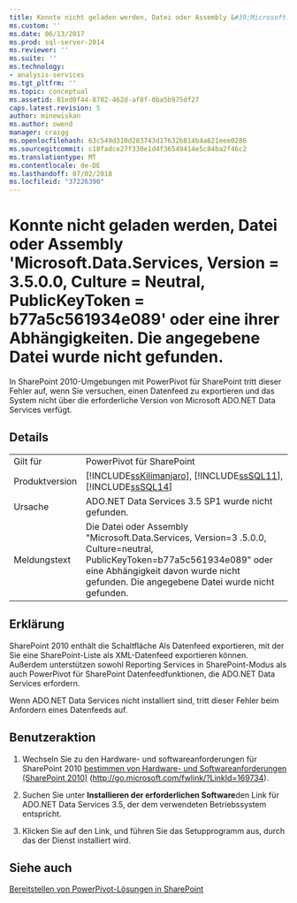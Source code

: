 ```yaml
---
title: Konnte nicht geladen werden, Datei oder Assembly &#39;Microsoft.Data.Services, Version = 3.5.0.0, Culture = Neutral, PublicKeyToken = b77a5c561934e089&#39; oder eine ihrer Abhängigkeiten. Die angegebene Datei wurde nicht gefunden. | Microsoft-Dokumentation
ms.custom: ''
ms.date: 06/13/2017
ms.prod: sql-server-2014
ms.reviewer: ''
ms.suite: ''
ms.technology:
- analysis-services
ms.tgt_pltfrm: ''
ms.topic: conceptual
ms.assetid: 81ed0f44-8782-462d-af8f-0ba5b975df27
caps.latest.revision: 5
author: minewiskan
ms.author: owend
manager: craigg
ms.openlocfilehash: 63c549d310d283743d17632b814b4a621eee0286
ms.sourcegitcommit: c18fadce27f330e1d4f36549414e5c84ba2f46c2
ms.translationtype: MT
ms.contentlocale: de-DE
ms.lasthandoff: 07/02/2018
ms.locfileid: "37226390"
---
```

# <a name="could-not-load-file-or-assembly-39microsoftdataservices-version3500-cultureneutral-publickeytokenb77a5c561934e08939-or-one-of-its-dependencies-the-system-cannot-find-the-file-specified"></a>Konnte nicht geladen werden, Datei oder Assembly &#39;Microsoft.Data.Services, Version = 3.5.0.0, Culture = Neutral, PublicKeyToken = b77a5c561934e089&#39; oder eine ihrer Abhängigkeiten. Die angegebene Datei wurde nicht gefunden.
  In SharePoint 2010-Umgebungen mit PowerPivot für SharePoint tritt dieser Fehler auf, wenn Sie versuchen, einen Datenfeed zu exportieren und das System nicht über die erforderliche Version von Microsoft ADO.NET Data Services verfügt.  
  
## <a name="details"></a>Details  
  
|||  
|-|-|  
|Gilt für|PowerPivot für SharePoint|  
|Produktversion|[!INCLUDE[ssKilimanjaro](../../includes/sskilimanjaro-md.md)], [!INCLUDE[ssSQL11](../../includes/sssql11-md.md)], [!INCLUDE[ssSQL14](../../includes/sssql14-md.md)]|  
|Ursache|ADO.NET Data Services 3.5 SP1 wurde nicht gefunden.|  
|Meldungstext|Die Datei oder Assembly "Microsoft.Data.Services, Version=3 .5.0.0, Culture=neutral, PublicKeyToken=b77a5c561934e089" oder eine Abhängigkeit davon wurde nicht gefunden. Die angegebene Datei wurde nicht gefunden.|  
  
## <a name="explanation"></a>Erklärung  
 SharePoint 2010 enthält die Schaltfläche Als Datenfeed exportieren, mit der Sie eine SharePoint-Liste als XML-Datenfeed exportieren können. Außerdem unterstützen sowohl Reporting Services in SharePoint-Modus als auch PowerPivot für SharePoint Datenfeedfunktionen, die ADO.NET Data Services erfordern.  
  
 Wenn ADO.NET Data Services nicht installiert sind, tritt dieser Fehler beim Anfordern eines Datenfeeds auf.  
  
## <a name="user-action"></a>Benutzeraktion  
  
1.  Wechseln Sie zu den Hardware- und softwareanforderungen für SharePoint 2010 [bestimmen von Hardware- und Softwareanforderungen (SharePoint 2010)](http://go.microsoft.com/fwlink/?LinkId=169734) (http://go.microsoft.com/fwlink/?LinkId=169734).  
  
2.  Suchen Sie unter **Installieren der erforderlichen Software**den Link für ADO.NET Data Services 3.5, der dem verwendeten Betriebssystem entspricht.  
  
3.  Klicken Sie auf den Link, und führen Sie das Setupprogramm aus, durch das der Dienst installiert wird.  
  
## <a name="see-also"></a>Siehe auch  
 [Bereitstellen von PowerPivot-Lösungen in SharePoint](deploy-power-pivot-solutions-to-sharepoint.md)  
  
  
